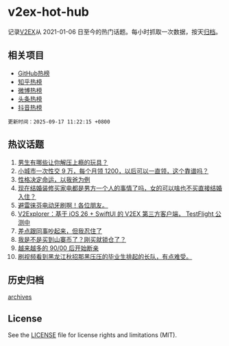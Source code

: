# v2ex-hot-hub

 记录[V2EX](https://www.v2ex.com/)从 2021-01-06 日至今的热门话题。每小时抓取一次数据，按天[归档](archives)。
 
 ## 相关项目

- [GitHub热榜](https://github.com/lonnyzhang423/github-hot-hub)
- [知乎热榜](https://github.com/lonnyzhang423/zhihu-hot-hub)
- [微博热榜](https://github.com/lonnyzhang423/weibo-hot-hub)
- [头条热榜](https://github.com/lonnyzhang423/toutiao-hot-hub)
- [抖音热榜](https://github.com/lonnyzhang423/douyin-hot-hub)


 `更新时间：2025-09-17 11:22:15 +0800`

## 热议话题

1. [男生有哪些让你解压上瘾的玩具？](https://www.v2ex.com/t/1159587)
1. [小城市一次性交 9 万，每个月领 1200，以后可以一直领，这个靠谱吗？](https://www.v2ex.com/t/1159752)
1. [性格决定命运，以我爸为例](https://www.v2ex.com/t/1159583)
1. [现在结婚装修买家电都是男方一个人的事情了吗，女的可以啥也不买直接结婚入住？](https://www.v2ex.com/t/1159806)
1. [避雷徕芬电动牙刷啊！各位朋友。](https://www.v2ex.com/t/1159805)
1. [V2Explorer：基于 iOS 26 + SwiftUI 的 V2EX 第三方客户端， TestFlight 公测中](https://www.v2ex.com/t/1159571)
1. [差点跟同事吵起来，但我忍住了](https://www.v2ex.com/t/1159649)
1. [我是不是买到山寨币了？刚买就锁仓了？](https://www.v2ex.com/t/1159598)
1. [越来越多的 90/00 后开始断亲](https://www.v2ex.com/t/1159817)
1. [刷视频看到黑龙江秋招那黑压压的毕业生排起的长队，有点难受。](https://www.v2ex.com/t/1159808)

## 历史归档

[archives](archives)

## License

See the [LICENSE](LICENSE) file for license rights and limitations (MIT).
